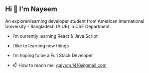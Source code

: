 ## Hi 👋 I'm Nayeem


An explorer/learning developer student from American International University - Bangladesh (AIUB) in CSE Department.

-  I’m currently learning React & Java Script
-  I like to learning new things
-  I’m hoping to be a Full Stack Developer

- 📫 How to reach me: qaiyum.1416@gmail.com


